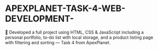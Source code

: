 # APEXPLANET-TASK-4-WEB-DEVELOPMENT-
💼 Developed a full project using HTML, CSS &amp; JavaScript including a personal portfolio, to-do list with local storage, and a product listing page with filtering and sorting — Task 4 from ApexPlanet.
